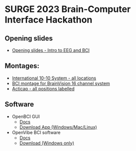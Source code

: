 # SURGE 2023 Brain-Computer Interface Hackathon

## Opening slides
- [Opening slides - Intro to EEG and BCI](assets/Brainhack_intro_2023.pdf)

## Montages:
- [International 10-10 System - all locations](assets/montages/International_10-10_system.png)
- [BCI montage for BrainVision 16 channel system](assets/montages/actiCap_montage_BCI16_V-amp.png)
- [Acticap - all positions labelled](assets/montages/actiCAP-64ch_montage.pdf)

## Software
- OpenBCI GUI
  - [Docs](https://docs.openbci.com/Software/OpenBCISoftware/GUIDocs/)
  - [Download App (Windows/Mac/Linux)](https://openbci.com/downloads)
- OpenVibe BCI software
  - [Docs](http://openvibe.inria.fr/documentation-index/)
  - [Download (Windows only)](http://openvibe.inria.fr/downloads/)

